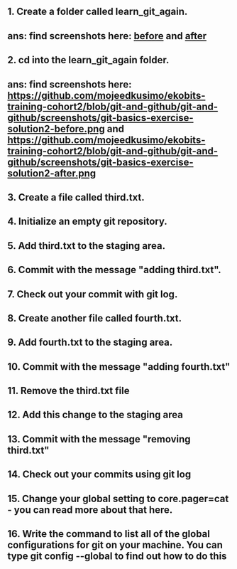 ## 1. Create a folder called learn_git_again.
## ans: find screenshots here: [before](/git-and-github/screenshots/git-basics-exercise-solution1-before.png) and [after](/git-and-github/screenshots/git-basics-exercise-solution1-after.png)

## 2. cd into the learn_git_again folder.
## ans: find screenshots here: https://github.com/mojeedkusimo/ekobits-training-cohort2/blob/git-and-github/git-and-github/screenshots/git-basics-exercise-solution2-before.png and https://github.com/mojeedkusimo/ekobits-training-cohort2/blob/git-and-github/git-and-github/screenshots/git-basics-exercise-solution2-after.png 

## 3. Create a file called third.txt.
## 4. Initialize an empty git repository.
## 5. Add third.txt to the staging area.
## 6. Commit with the message "adding third.txt".
## 7. Check out your commit with git log.
## 8. Create another file called fourth.txt.
## 9. Add fourth.txt to the staging area.
## 10. Commit with the message "adding fourth.txt"
## 11. Remove the third.txt file
## 12. Add this change to the staging area
## 13. Commit with the message "removing third.txt"
## 14. Check out your commits using git log
## 15. Change your global setting to core.pager=cat - you can read more about that here.
## 16. Write the command to list all of the global configurations for git on your machine. You can type git config --global to find out how to do this
